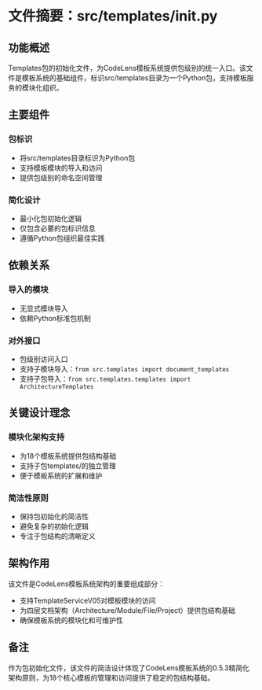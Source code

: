 # 文件摘要：src/templates/__init__.py

## 功能概述

Templates包的初始化文件，为CodeLens模板系统提供包级别的统一入口。该文件是模板系统的基础组件，标识src/templates目录为一个Python包，支持模板服务的模块化组织。

## 主要组件

### 包标识
- 将src/templates目录标识为Python包
- 支持模板模块的导入和访问
- 提供包级别的命名空间管理

### 简化设计
- 最小化包初始化逻辑
- 仅包含必要的包标识信息
- 遵循Python包组织最佳实践

## 依赖关系

### 导入的模块
- 无显式模块导入
- 依赖Python标准包机制

### 对外接口
- 包级别访问入口
- 支持子模块导入：`from src.templates import document_templates`
- 支持子包导入：`from src.templates.templates import ArchitectureTemplates`

## 关键设计理念

### 模块化架构支持
- 为18个模板系统提供包结构基础
- 支持子包templates/的独立管理
- 便于模板系统的扩展和维护

### 简洁性原则
- 保持包初始化的简洁性
- 避免复杂的初始化逻辑
- 专注于包结构的清晰定义

## 架构作用

该文件是CodeLens模板系统架构的重要组成部分：
- 支持TemplateServiceV05对模板模块的访问
- 为四层文档架构（Architecture/Module/File/Project）提供包结构基础
- 确保模板系统的模块化和可维护性

## 备注

作为包初始化文件，该文件的简洁设计体现了CodeLens模板系统的0.5.3精简化架构原则，为18个核心模板的管理和访问提供了稳定的包结构基础。
